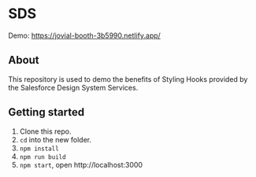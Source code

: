 # SDS

Demo: https://jovial-booth-3b5990.netlify.app/

## About

This repository is used to demo the benefits of Styling Hooks provided by the Salesforce Design System Services.

## Getting started

1. Clone this repo.
1. `cd` into the new folder.
1. `npm install`
1. `npm run build`
1. `npm start`, open http://localhost:3000
